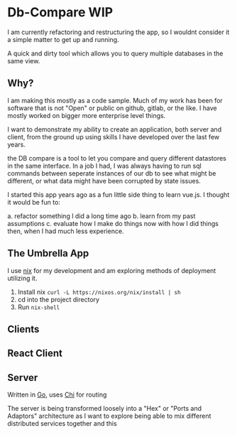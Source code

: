 
# Db-Compare WIP

I am currently refactoring and restructuring the app, so I wouldnt consider it
a simple matter to get up and running.

A quick and dirty tool which allows you to query multiple databases in the same view.


## Why?

I am making this mostly as a code sample.  Much of my work has been for software
that is not "Open" or public on github, gitlab, or the like.  I have mostly
worked on bigger more enterprise level things.


I want to demonstrate my ability to create an application, both server
and client, from the ground up using skills I have developed  over the last
few years.

the DB compare is a tool to let you compare and query different datastores in
the same interface.  In a job I had, I was always having to run sql  commands
between seperate instances of our db to see what might be different, or what
data might have been corrupted by state issues.


I started this app years ago as a fun little side thing to learn vue.js.  I thought it would be fun to:

a. refactor something I did a long time ago
b. learn from my past assumptions
c. evaluate how I make do things now with how I did things then, when I had much less experience.

## The Umbrella App

I use [nix](https://nixos.org/) for my development and am exploring methods of deployment utilizing it.

1. Install nix ` curl -L https://nixos.org/nix/install | sh `
2. cd into the project directory
3. Run `nix-shell`

## Clients

## React Client

## Server
Written in [Go](https://golang.org/), uses [Chi](https://github.com/go-chi/chi) for routing

The server is being transformed loosely into a "Hex" or "Ports and Adaptors"
architecture as I want to explore being able to mix different distributed
services together and this 
